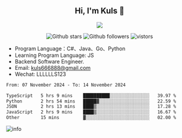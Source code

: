 <h2 align="center"> Hi, I'm Kuls 👋 </h2>
<p align="center">
    <p align="center">
        <img src=" https://avatars.githubusercontent.com/u/42165104?s=460&u=5c7fbf0bce7d4b38a15a44676e6f64b529e47598&v=4"/>
    </p>
    <p align="center">
      <img src="https://img.shields.io/github/stars/hellokuls?style=social" alt="Github stars" />
      <img src="https://img.shields.io/github/followers/hellokuls?style=social" alt="Github followers" />
      <img src="https://visitor-badge.glitch.me/badge?page_id=hellokuls.readme" alt="vistors" />
    </p>
</p>

- Program Language：C#、Java、Go、Python
- Learning Program Language: JS
- Backend Software Engineer.
- Email: kuls666888@gmail.com
- Wechat: LLLLLLS123

<!--START_SECTION:waka-->

```txt
From: 07 November 2024 - To: 14 November 2024

TypeScript   5 hrs 9 mins    ██████████░░░░░░░░░░░░░░░   39.97 %
Python       2 hrs 54 mins   █████▓░░░░░░░░░░░░░░░░░░░   22.59 %
JSON         2 hrs 13 mins   ████▒░░░░░░░░░░░░░░░░░░░░   17.28 %
JavaScript   2 hrs 9 mins    ████▒░░░░░░░░░░░░░░░░░░░░   16.67 %
Other        15 mins         ▓░░░░░░░░░░░░░░░░░░░░░░░░   02.00 %
```

<!--END_SECTION:waka-->

![info](https://github-readme-stats.vercel.app/api?username=hellokuls&show_icons=true&count_private=true&hide=prs&theme=default_repocard)


